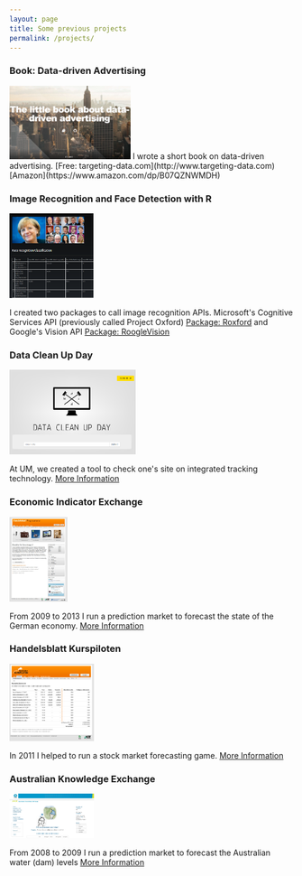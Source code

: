 ```yaml
---
layout: page
title: Some previous projects
permalink: /projects/
---
```


### Book: Data-driven Advertising
<img src="https://raw.githubusercontent.com/flovv/flovv.github.io/master/images/targeting_Daten_eng.PNG" height="130px">
I wrote a short book on data-driven advertising. 
[Free: targeting-data.com](http://www.targeting-data.com)  
[Amazon](https://www.amazon.com/dp/B07QZNWMDH)


### Image Recognition and Face Detection with R
 <img src="https://raw.githubusercontent.com/flovv/flovv.github.io/master/images/ImageRec.png" height="150px">
 
I created two packages to call image recognition APIs. 
Microsoft's Cognitive Services API (previously called Project Oxford) [Package: Roxford](https://github.com/flovv/Roxford)
and Google's Vision API [Package: RoogleVision](https://github.com/cloudyr/RoogleVision)
 
 
### Data Clean Up Day
 <img src="https://raw.githubusercontent.com/flovv/flovv.github.io/master/images/dcd_start.PNG" height="150px">
 
At UM, we created a tool to check one's site on integrated tracking technology.
[More Information](http://www.datacleanupday.com)

### Economic Indicator Exchange
 <img src="https://raw.githubusercontent.com/flovv/flovv.github.io/master/images/v3.jpg" height="150px">
 
From 2009 to 2013 I run a prediction market to forecast the state of the German economy.
[More Information](https://github.com/flovv/EIX-Market)
		  
### Handelsblatt Kurspiloten	  
<img src="https://raw.githubusercontent.com/flovv/flovv.github.io/master/images/Kurspiloten_Handeln.png" width="150px">

In 2011 I helped to run a stock market forecasting game.
[More Information](http://www.handelsblatt.com/finanzen/maerkte/boerse-inside/handelsblatt-kurspiloten-wer-hat-das-beste-gespuer-fuer-die-boerse/4567206.html)

### Australian Knowledge Exchange
<img src="https://raw.githubusercontent.com/flovv/flovv.github.io/master/images/akx.jpg" width="150px">

From 2008 to 2009 I run a prediction market to forecast the Australian water (dam) levels
[More Information](http://link.springer.com/chapter/10.1007/978-3-540-88351-7_6")


